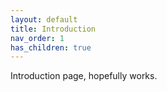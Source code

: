 ```yaml
---
layout: default
title: Introduction
nav_order: 1
has_children: true
---
```


Introduction page, hopefully works.